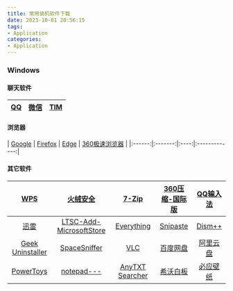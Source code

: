 ```yaml
---
title: 常用装机软件下载
date: 2023-10-01 20:56:15
tags:
- Application
categories:
- Application
---
```

### **Windows**

#### 聊天软件

| [QQ](https://im.qq.com/index/#downloadAnchor) | [微信](https://weixin.qq.com/) | [TIM](https://im.qq.com/index/#downloadAnchor) |
|:--:|:----:|:---:|

 
#### 浏览器
[]()[]()[]()[]()
| [Google](https://www.google.cn/chrome/index.html) | [Firefox](https://www.mozilla.org/) | [Edge](https://www.microsoft.com/zh-cn/edge/welcome?exp=e155&form=MT00A8) | [360极速浏览器](https://browser.360.cn/ee/index.html?from=mac) |
|:------:|:-------:|:----:|:-------------:|
#### 其它软件


| [WPS](https://www.wps.cn/)  | [火绒安全](https://www.huorong.cn/)                | [7-Zip](https://7-zip.org/) | [360压缩-国际版](https://www.360totalsecurity.com/360zip/) | [QQ输入法](https://qq.pinyin.cn/) |
|:----:|:-----------------------:|:-----:|:--------------:|:--------:|
| [迅雷](https://dl.xunlei.com/) | [LTSC-Add-MicrosoftStore](https://github.com/kkkgo/LTSC-Add-MicrosoftStore/archive/refs/tags/2019.zip) | [Everything](https://www.voidtools.com/zh-cn/)     | [Snipaste](https://zh.snipaste.com/)              | [Dism++](https://www.chuyu.me/)        |
|[Geek Uninstaller](https://geekuninstaller.com/)|[SpaceSniffer](http://www.uderzo.it/main_products/space_sniffer/)|[VLC](https://www.videolan.org/vlc/)|[百度网盘](https://pan.baidu.com/)|[阿里云盘](https://www.aliyundrive.com/)|
|[PowerToys](https://learn.microsoft.com/zh-cn/windows/powertoys/)|[notepad---](https://gitee.com/cxasm/notepad--/releases/tag/v2.8)|[AnyTXT Searcher](https://anytxt.net/)|[希沃白板](https://easinote.seewo.com/)|[必应壁纸](https://www.microsoft.com/zh-cn/bing/bing-wallpaper)|










